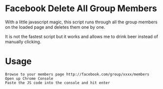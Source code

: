 Facebook Delete All Group Members
==================================

With a little javascript magic, this script runs through all the group members on the loaded page
and deletes them one by one. 

It is not the fastest script but it works and allows me to drink beer instead of manually clicking.

Usage
=====
    Browse to your members page http://facebook.com/group/xxxx/members
    Open up Chrome Console
	Paste the JS code into the console and hit enter
